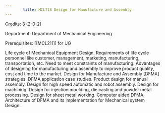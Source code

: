 ```yaml
---
        title: MCL718 Design for Manufacture and Assembly
---
```

Credits: 3 (2-0-2)

Department: Department of Mechanical Engineering

Prerequisites: [[MCL211]] for UG

Life cycle of Mechanical Equipment Design. Requirements of life cycle personnel like customer, management, marketing, manufacturing, transportation, etc. Need to meet constraints of manufacturing. Advantages of designing for manufacturing and assembly to improve product quality, cost and time to the market. Design for Manufacture and Assembly [DFMA] strategies. DFMA application case studies. Product design for manual assembly. Design for high speed automatic and robot assembly. Design for machining. Design for injection moulding, die casting and powder metal processing. Design for sheet metal working. Computer aided DFMA. Architecture of DFMA and its implementation for Mechanical system Design.